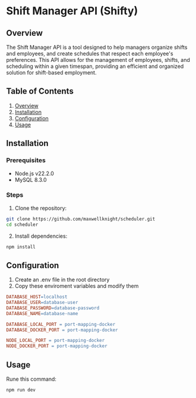 # Shift Manager API (Shifty)

## Overview

The Shift Manager API is a tool designed to help managers organize shifts and employees, and create schedules that respect each employee's preferences. This API allows for the management of employees, shifts, and scheduling within a given timespan, providing an efficient and organized solution for shift-based employment.

## Table of Contents

1. [Overview](#overview)
2. [Installation](#installation)
3. [Configuration](#configuration)
4. [Usage](#usage)

## Installation

### Prerequisites

- Node.js v22.2.0
- MySQL 8.3.0

### Steps

1. Clone the repository:

```sh
git clone https://github.com/maxwellknight/scheduler.git
cd scheduler
```

2. Install dependencies:

```sh
npm install
```

## Configuration

1. Create an .env file in the root directory
2. Copy these enviroment variables and modify them

```makefile
DATABASE_HOST=localhost
DATABASE_USER=database-user
DATABASE_PASSWORD=database-password
DATABASE_NAME=database-name

DATABASE_LOCAL_PORT = port-mapping-docker
DATABASE_DOCKER_PORT = port-mapping-docker

NODE_LOCAL_PORT = port-mapping-docker
NODE_DOCKER_PORT = port-mapping-docker
```

## Usage

Rune this command:

```sh
npm run dev
```
